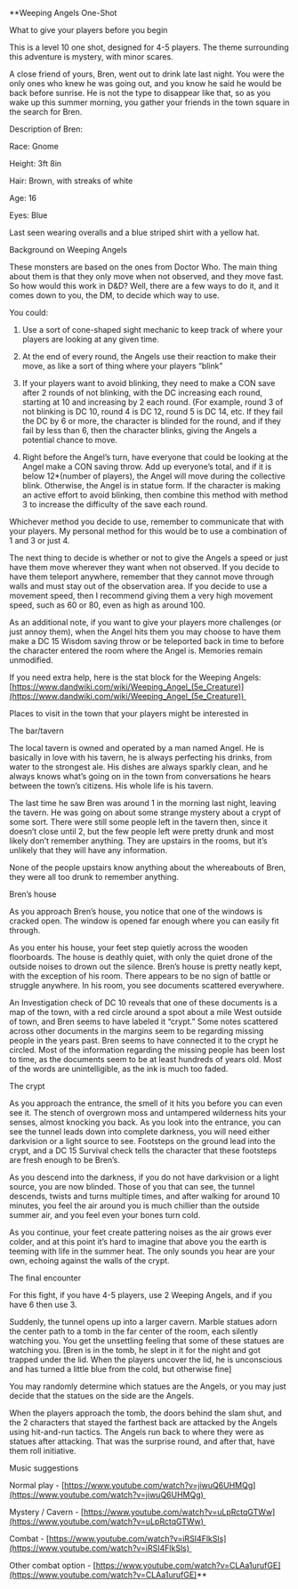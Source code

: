 **Weeping Angels One-Shot

What to give your players before you begin

This is a level 10 one shot, designed for 4-5 players. The theme surrounding this adventure is mystery, with minor scares. 

  

A close friend of yours, Bren, went out to drink late last night. You were the only ones who knew he was going out, and you know he said he would be back before sunrise. He is not the type to disappear like that, so as you wake up this summer morning, you gather your friends in the town square in the search for Bren. 

  

Description of Bren:

Race: Gnome

Height: 3ft 8in

Hair: Brown, with streaks of white

Age: 16

Eyes: Blue

Last seen wearing overalls and a blue striped shirt with a yellow hat.

  

Background on Weeping Angels

These monsters are based on the ones from Doctor Who. The main thing about them is that they only move when not observed, and they move fast. So how would this work in D&D? Well, there are a few ways to do it, and it comes down to you, the DM, to decide which way to use. 

  

You could:

1) Use a sort of cone-shaped sight mechanic to keep track of where your players are looking at any given time. 

2) At the end of every round, the Angels use their reaction to make their move, as like a sort of thing where your players “blink”

3) If your players want to avoid blinking, they need to make a CON save after 2 rounds of not blinking, with the DC increasing each round, starting at 10 and increasing by 2 each round. (For example, round 3 of not blinking is DC 10, round 4 is DC 12, round 5 is DC 14, etc. If they fail the DC by 6 or more, the character is blinded for the round, and if they fail by less than 6, then the character blinks, giving the Angels a potential chance to move. 

4) Right before the Angel’s turn, have everyone that could be looking at the Angel make a CON saving throw. Add up everyone’s total, and if it is below 12*(number of players), the Angel will move during the collective blink. Otherwise, the Angel is in statue form. If the character is making an active effort to avoid blinking, then combine this method with method 3 to increase the difficulty of the save each round. 

  

Whichever method you decide to use, remember to communicate that with your players. My personal method for this would be to use a combination of 1 and 3 or just 4. 

  

The next thing to decide is whether or not to give the Angels a speed or just have them move wherever they want when not observed. If you decide to have them teleport anywhere, remember that they cannot move through walls and must stay out of the observation area. If you decide to use a movement speed, then I recommend giving them a very high movement speed, such as 60 or 80, even as high as around 100. 

  

As an additional note, if you want to give your players more challenges (or just annoy them), when the Angel hits them you may choose to have them make a DC 15 Wisdom saving throw or be teleported back in time to before the character entered the room where the Angel is. Memories remain unmodified.

  

If you need extra help, here is the stat block for the Weeping Angels: [https://www.dandwiki.com/wiki/Weeping_Angel_(5e_Creature)](https://www.dandwiki.com/wiki/Weeping_Angel_(5e_Creature)) 

  

Places to visit in the town that your players might be interested in

The bar/tavern

The local tavern is owned and operated by a man named Angel. He is basically in love with his tavern, he is always perfecting his drinks, from water to the strongest ale. His dishes are always sparkly clean, and he always knows what’s going on in the town from conversations he hears between the town’s citizens. His whole life is his tavern. 

  

The last time he saw Bren was around 1 in the morning last night, leaving the tavern. He was going on about some strange mystery about a crypt of some sort. There were still some people left in the tavern then, since it doesn’t close until 2, but the few people left were pretty drunk and most likely don’t remember anything. They are upstairs in the rooms, but it’s unlikely that they will have any information. 

  

None of the people upstairs know anything about the whereabouts of Bren, they were all too drunk to remember anything.

  

Bren’s house

As you approach Bren’s house, you notice that one of the windows is cracked open. The window is opened far enough where you can easily fit through.

  

As you enter his house, your feet step quietly across the wooden floorboards. The house is deathly quiet, with only the quiet drone of the outside noises to drown out the silence. Bren’s house is pretty neatly kept, with the exception of his room. There appears to be no sign of battle or struggle anywhere. In his room, you see documents scattered everywhere. 

  

An Investigation check of DC 10 reveals that one of these documents is a map of the town, with a red circle around a spot about a mile West outside of town, and Bren seems to have labeled it “crypt.” Some notes scattered across other documents in the margins seem to be regarding missing people in the years past. Bren seems to have connected it to the crypt he circled. Most of the information regarding the missing people has been lost to time, as the documents seem to be at least hundreds of years old. Most of the words are unintelligible, as the ink is much too faded. 

  

The crypt

As you approach the entrance, the smell of it hits you before you can even see it. The stench of overgrown moss and untampered wilderness hits your senses, almost knocking you back. As you look into the entrance, you can see the tunnel leads down into complete darkness, you will need either darkvision or a light source to see. Footsteps on the ground lead into the crypt, and a DC 15 Survival check tells the character that these footsteps are fresh enough to be Bren’s. 

  

As you descend into the darkness, if you do not have darkvision or a light source, you are now blinded. Those of you that can see, the tunnel descends, twists and turns multiple times, and after walking for around 10 minutes, you feel the air around you is much chillier than the outside summer air, and you feel even your bones turn cold. 

  

As you continue, your feet create pattering noises as the air grows ever colder, and at this point it’s hard to imagine that above you the earth is teeming with life in the summer heat. The only sounds you hear are your own, echoing against the walls of the crypt. 

  

The final encounter

For this fight, if you have 4-5 players, use 2 Weeping Angels, and if you have 6 then use 3.

  

Suddenly, the tunnel opens up into a larger cavern. Marble statues adorn the center path to a tomb in the far center of the room, each silently watching you. You get the unsettling feeling that some of these statues are watching you. [Bren is in the tomb, he slept in it for the night and got trapped under the lid. When the players uncover the lid, he is unconscious and has turned a little blue from the cold, but otherwise fine]

  

You may randomly determine which statues are the Angels, or you may just decide that the statues on the side are the Angels.

  

When the players approach the tomb, the doors behind the slam shut, and the 2 characters that stayed the farthest back are attacked by the Angels using hit-and-run tactics. The Angels run back to where they were as statues after attacking. That was the surprise round, and after that, have them roll initiative.

  

Music suggestions

Normal play - [https://www.youtube.com/watch?v=jiwuQ6UHMQg](https://www.youtube.com/watch?v=jiwuQ6UHMQg) 

Mystery / Cavern - [https://www.youtube.com/watch?v=uLpRctqGTWw](https://www.youtube.com/watch?v=uLpRctqGTWw) 

Combat - [https://www.youtube.com/watch?v=iRSI4FlkSls](https://www.youtube.com/watch?v=iRSI4FlkSls) 

Other combat option - [https://www.youtube.com/watch?v=CLAa1urufGE](https://www.youtube.com/watch?v=CLAa1urufGE)**